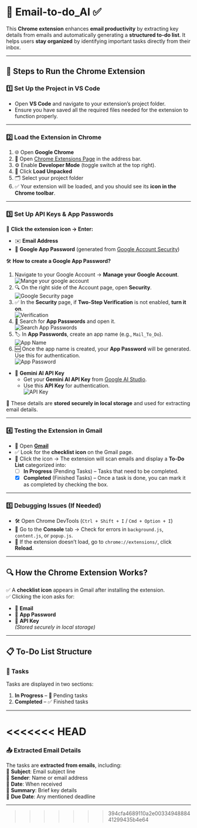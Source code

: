 # 📧 Email-to-do_AI ✅  
This **Chrome extension** enhances **email productivity** by extracting key details from emails and automatically generating a **structured to-do list**. It helps users **stay organized** by identifying important tasks directly from their inbox.  

---

## 🚀 Steps to Run the Chrome Extension  

### 1️⃣ Set Up the Project in VS Code  
- Open **VS Code** and navigate to your extension’s project folder.  
- Ensure you have saved all the required files needed for the extension to function properly.  

---

### 2️⃣ Load the Extension in Chrome  
1. 🌐 Open **Google Chrome**  
2. 🔗 Open [Chrome Extensions Page](chrome://extensions/) in the address bar.  
3. ⚙️ Enable **Developer Mode** (toggle switch at the top right).  
4. 📂 Click **Load Unpacked**  
5. 🗂️ Select your project folder  
6. ✅ Your extension will be loaded, and you should see its **icon in the Chrome toolbar**.  

---

### 3️⃣ Set Up API Keys & App Passwords  
🔐 **Click the extension icon → Enter:**  
- ✉️ **Email Address**  
- 🔑 **Google App Password** (generated from [Google Account Security](https://myaccount.google.com/apppasswords))  

🛠 **How to create a Google App Password?**  
1. Navigate to your Google Account → **Manage your Google Account**.  
    ![Mange your google account](assets/google_account.JPG) 
2. 🔍 On the right side of the Account page, open **Security**.  
    ![Google Security page](assets/security.JPG)    
3. ✅ In the **Security** page, if **Two-Step Verification** is not enabled, **turn it on**.  
    ![Verification](assets/verify.JPG)  
4. 🔎 Search for **App Passwords** and open it.  
    ![Search App Passwords](assets/search.JPG) 
5. 🏷️ In **App Passwords**, create an app name (e.g., `Mail_To_Do`).  
    ![App Name](assets/app_name.JPG)   
6. 🆕 Once the app name is created, your **App Password** will be generated. Use this for authentication.  
    ![App Password](assets/app_pass.JPG)  

- 🤖 **Gemini AI API Key**  
   - Get your **Gemini AI API Key** from [Google AI Studio](https://aistudio.google.com/).  
   - Use this **API Key** for authentication.  
      ![API Key](assets/api_key.JPG) 

📌 These details are **stored securely in local storage** and used for extracting email details.  

---

### 4️⃣ Testing the Extension in Gmail  
- 📧 Open **[Gmail](https://mail.google.com/)**  
- ✅ Look for the **checklist icon** on the Gmail page.  
- 📝 Click the icon → The extension will scan emails and display a **To-Do List** categorized into:  
  - [ ] **In Progress** (Pending Tasks) – Tasks that need to be completed.  
  - [x] **Completed** (Finished Tasks) – Once a task is done, you can mark it as completed by checking the box.  

---

### 5️⃣ Debugging Issues (If Needed)  
- 🛠️ Open Chrome DevTools (`Ctrl + Shift + I` / `Cmd + Option + I`)  
- 📜 Go to the **Console** tab → Check for errors in `background.js`, `content.js`, or `popup.js`.  
- 🔄 If the extension doesn’t load, go to `chrome://extensions/`, click **Reload**.  

---

## 🔍 How the Chrome Extension Works?  
✅ A **checklist icon** appears in Gmail after installing the extension.  
✅ Clicking the icon asks for:  
  - 📩 **Email**  
  - 🔑 **App Password**  
  - 🔐 **API Key**  
*(Stored securely in local storage)*  

---

## 📋 To-Do List Structure  
### 📝 Tasks  
Tasks are displayed in two sections:  
1. **In Progress** – 🚧 Pending tasks  
2. **Completed** – ✅ Finished tasks  

---
<<<<<<< HEAD
=======

### 📤 Extracted Email Details  
The tasks are **extracted from emails**, including:  
📌 **Subject**: Email subject line  
📌 **Sender**: Name or email address  
📌 **Date**: When received  
📌 **Summary**: Brief key details  
📌 **Due Date**: Any mentioned deadline  

---
>>>>>>> 394cfa4689110a2e0033494888441299435b4e64
